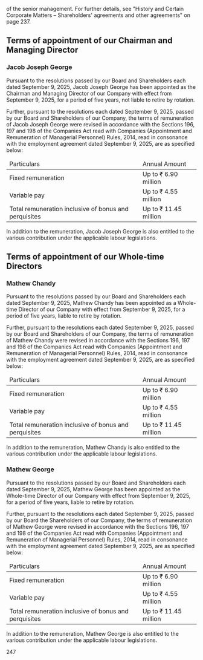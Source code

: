 of the senior management. For further details, see "History and Certain Corporate Matters – Shareholders' agreements and other agreements" on page 237.

## Terms of appointment of our Chairman and Managing Director

### Jacob Joseph George

Pursuant to the resolutions passed by our Board and Shareholders each dated September 9, 2025, Jacob Joseph George has been appointed as the Chairman and Managing Director of our Company with effect from September 9, 2025, for a period of five years, not liable to retire by rotation.

Further, pursuant to the resolutions each dated September 9, 2025, passed by our Board and Shareholders of our Company, the terms of remuneration of Jacob Joseph George were revised in accordance with the Sections 196, 197 and 198 of the Companies Act read with Companies (Appointment and Remuneration of Managerial Personnel) Rules, 2014, read in consonance with the employment agreement dated September 9, 2025, are as specified below:

<table><thead><tr><td>Particulars</td><td>Annual Amount</td></tr></thead><tbody><tr><td>Fixed remuneration</td><td>Up to ₹ 6.90 million</td></tr><tr><td>Variable pay</td><td>Up to ₹ 4.55 million</td></tr><tr><td>Total remuneration inclusive of bonus and perquisites</td><td>Up to ₹ 11.45 million</td></tr></tbody></table>

In addition to the remuneration, Jacob Joseph George is also entitled to the various contribution under the applicable labour legislations.

## Terms of appointment of our Whole-time Directors

### Mathew Chandy

Pursuant to the resolutions passed by our Board and Shareholders each dated September 9, 2025, Mathew Chandy has been appointed as a Whole-time Director of our Company with effect from September 9, 2025, for a period of five years, liable to retire by rotation.

Further, pursuant to the resolutions each dated September 9, 2025, passed by our Board and Shareholders of our Company, the terms of remuneration of Mathew Chandy were revised in accordance with the Sections 196, 197 and 198 of the Companies Act read with Companies (Appointment and Remuneration of Managerial Personnel) Rules, 2014, read in consonance with the employment agreement dated September 9, 2025, are as specified below:

<table><thead><tr><td>Particulars</td><td>Annual Amount</td></tr></thead><tbody><tr><td>Fixed remuneration</td><td>Up to ₹ 6.90 million</td></tr><tr><td>Variable pay</td><td>Up to ₹ 4.55 million</td></tr><tr><td>Total remuneration inclusive of bonus and perquisites</td><td>Up to ₹ 11.45 million</td></tr></tbody></table>

In addition to the remuneration, Mathew Chandy is also entitled to the various contribution under the applicable labour legislations.

### Mathew George

Pursuant to the resolutions passed by our Board and Shareholders each dated September 9, 2025, Mathew George has been appointed as the Whole-time Director of our Company with effect from September 9, 2025, for a period of five years, liable to retire by rotation.

Further, pursuant to the resolutions each dated September 9, 2025, passed by our Board the Shareholders of our Company, the terms of remuneration of Mathew George were revised in accordance with the Sections 196, 197 and 198 of the Companies Act read with Companies (Appointment and Remuneration of Managerial Personnel) Rules, 2014, read in consonance with the employment agreement dated September 9, 2025, are as specified below:

<table><thead><tr><td>Particulars</td><td>Annual Amount</td></tr></thead><tbody><tr><td>Fixed remuneration</td><td>Up to ₹ 6.90 million</td></tr><tr><td>Variable pay</td><td>Up to ₹ 4.55 million</td></tr><tr><td>Total remuneration inclusive of bonus and perquisites</td><td>Up to ₹ 11.45 million</td></tr></tbody></table>

In addition to the remuneration, Mathew George is also entitled to the various contribution under the applicable labour legislations.

247